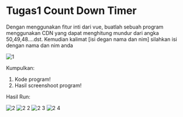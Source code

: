 # Tugas1 Count Down Timer

Dengan menggunakan fitur inti dari vue, buatlah sebuah program menggunakan CDN yang dapat menghitung mundur dari angka 50,49,48….dst. Kemudian kalimat [isi degan nama dan nim] silahkan isi dengan nama dan nim anda

![1](https://user-images.githubusercontent.com/72592250/203903596-10efd65c-e16a-4d26-ab16-e26c2d1a9ad7.png)

Kumpulkan:
1. Kode program!
2. Hasil screenshoot program!

Hasil Run:

![2](https://user-images.githubusercontent.com/72592250/203903614-ba1c778b-9a53-48bc-b686-7ec29d9244dd.png)
![2 2](https://user-images.githubusercontent.com/72592250/203903621-b1fd384b-a08c-4d66-ae8a-d5ed31ed731e.png)
![2 3](https://user-images.githubusercontent.com/72592250/203903626-08aad865-56db-48fd-8da3-99fa88b690b2.png)
![2 4](https://user-images.githubusercontent.com/72592250/203903636-9d0917db-4983-452d-bfbc-608ab7718d1f.png)


